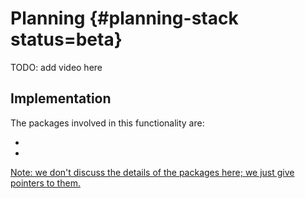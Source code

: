 # Planning {#planning-stack status=beta}

TODO: add video here

## Implementation

The packages involved in this functionality are:

- <a class="number_name" href="+code_docs#localization"/>
- <a class="number_name" href="+code_docs#duckietown_description"/>


Note: we don't discuss the details of the packages here; we just give pointers to them.

